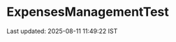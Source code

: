 # ExpensesManagementTest






















































































































































Last updated: 2025-08-11 11:49:22 IST
